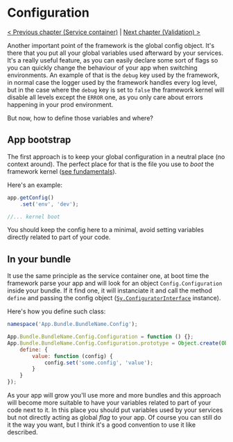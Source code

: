 # Configuration

[< Previous chapter (Service container)](service-container.md) | [Next chapter (Validation) >](validation.md)

Another important point of the framework is the global config object. It's there that you put all your global variables used afterward by your services. It's a really useful feature, as you can easily declare some sort of flags so you can quickly change the behaviour of your app when switching environments. An example of that is the `debug` key used by the framework, in normal case the logger used by the framework handles every log level, but in the case where the `debug` key is set to `false` the framework kernel will disable all levels except the `ERROR` one, as you only care about errors happening in your prod environment.

But now, how to define those variables and where?

## App bootstrap

The first approach is to keep your global configuration in a neutral place (no context around). The perfect place for that is the file you use to *boot* the framework kernel ([see fundamentals](fundamentals.md#app-bootstrap)).

Here's an example:
```js
app.getConfig()
    .set('env', 'dev');

//... kernel boot
```
You should keep the config here to a minimal, avoid setting variables directly related to part of your code.

## In your bundle

It use the same principle as the service container one, at boot time the framework parse your app and will look for an object `Config.Configuration` inside your bundle. If it find one, it will instanciate it and call the method `define` and passing the config object ([`Sy.ConfiguratorInterface`](../../src/ConfiguratorInterface.js) instance).

Here's how you define such class:
```js
namespace('App.Bundle.BundleName.Config');

App.Bundle.BundleName.Config.Configuration = function () {};
App.Bundle.BundleName.Config.Configuration.prototype = Object.create(Object.prototype, {
    define: {
        value: function (config) {
            config.set('some.config', 'value');
        }
    }
});
```
As your app will grow you'll use more and more bundles and this approach will become more suitable to have your variables related to part of your code next to it. In this place you should put variables used by your services but not directly acting as global *flag* to your app. Of course you can still do it the way you want, but I think it's a good convention to use it like described.
